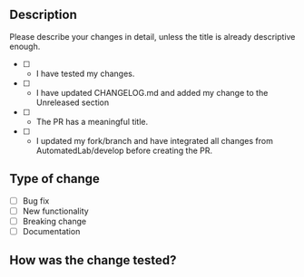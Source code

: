 <!---
1. Please ensure that your PR points to our develop branch. If not, please retarget the branch in the upper left corner.
2. Please ensure that the develop branch of your fork is up to date!
  a. git checkout develop
  b. git remote add upstream https://github.com/automatedlab/automatedlab.git
  c. git pull --rebase upstream develop
  d. Work on any merge conflicts and follow the on-screen instructions of the git client
  e. git push [--force, overwriting any changes you did to develop that were not part of our branch]
  f. git checkout <YOURBRANCH>
  g. git pull --rebase origin develop
  h. Work on any merge conflicts and git push again
  i. Open PR
3. Please provide a meaningful title for the PR. If you fix an issue, please reference it with (Fixes #nnn)
 -->
## Description

Please describe your changes in detail, unless the title is already descriptive enough.

- [ ] - I have tested my changes.  
- [ ] - I have updated CHANGELOG.md and added my change to the Unreleased section
- [ ] - The PR has a meaningful title.  
- [ ] - I updated my fork/branch and have integrated all changes from AutomatedLab/develop before creating the PR.

## Type of change
<!--- Check all that apply. -->

- [ ] Bug fix  
- [ ] New functionality  
- [ ] Breaking change
- [ ] Documentation

## How was the change tested?
<!--
Please describe what you did to test your change, if applicable.
We are aware that there are currently no unit and integration tests, so we need
your help.
By letting us know how you tested, we can better judge what we need to test in
addition to that.
 -->
